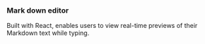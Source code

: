 ### Mark down editor

Built with React, enables users to view real-time previews of their Markdown text while typing.